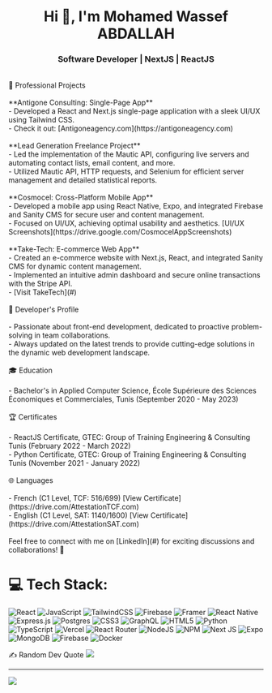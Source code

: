 <h1 align="center">Hi 👋, I'm Mohamed Wassef ABDALLAH</h1>
<h3 align="center">Software Developer | NextJS | ReactJS</h3
👋 Hey there! I'm Wassef Abdallah, a passionate web developer from with a focus on front-end technologies and I thrive on constant skill evolution to craft exceptional interfaces.<br><br> 💼 Professional Projects<br><br>**Antigone Consulting: Single-Page App**<br>- Developed a React and Next.js single-page application with a sleek UI/UX using Tailwind CSS.<br>- Check it out: [Antigoneagency.com](https://antigoneagency.com)<br><br>**Lead Generation Freelance Project**<br>- Led the implementation of the Mautic API, configuring live servers and automating contact lists, email content, and more.<br>- Utilized Mautic API, HTTP requests, and Selenium for efficient server management and detailed statistical reports.<br><br>**Cosmocel: Cross-Platform Mobile App**<br>- Developed a mobile app using React Native, Expo, and integrated Firebase and Sanity CMS for secure user and content management.<br>- Focused on UI/UX, achieving optimal usability and aesthetics. [UI/UX Screenshots](https://drive.google.com/CosmocelAppScreenshots)<br><br>**Take-Tech: E-commerce Web App**<br>- Created an e-commerce website with Next.js, React, and integrated Sanity CMS for dynamic content management.<br>- Implemented an intuitive admin dashboard and secure online transactions with the Stripe API.<br>- [Visit TakeTech](#)<br><br> 🚀 Developer's Profile<br><br>- Passionate about front-end development, dedicated to proactive problem-solving in team collaborations.<br>- Always updated on the latest trends to provide cutting-edge solutions in the dynamic web development landscape.<br><br> 🎓 Education<br><br>- Bachelor's in Applied Computer Science, École Supérieure des Sciences Économiques et Commerciales, Tunis (September 2020 - May 2023)<br><br> 🏆 Certificates<br><br>- ReactJS Certificate, GTEC: Group of Training Engineering & Consulting Tunis (February 2022 - March 2022)<br>- Python Certificate, GTEC: Group of Training Engineering & Consulting Tunis (November 2021 - January 2022)<br><br> 🌐 Languages<br><br>- French (C1 Level, TCF: 516/699) [View Certificate](https://drive.com/AttestationTCF.com)<br>- English (C1 Level, SAT: 1140/1600) [View Certificate](https://drive.com/AttestationSAT.com)<br><br>Feel free to connect with me on [LinkedIn](#) for exciting discussions and collaborations! 🚀<br>


# 💻 Tech Stack:
![React](https://img.shields.io/badge/react-%2320232a.svg?style=for-the-badge&logo=react&logoColor=%2361DAFB) ![JavaScript](https://img.shields.io/badge/javascript-%23323330.svg?style=for-the-badge&logo=javascript&logoColor=%23F7DF1E) ![TailwindCSS](https://img.shields.io/badge/tailwindcss-%2338B2AC.svg?style=for-the-badge&logo=tailwind-css&logoColor=white) ![Firebase](https://img.shields.io/badge/firebase-%23039BE5.svg?style=for-the-badge&logo=firebase) ![Framer](https://img.shields.io/badge/Framer-black?style=for-the-badge&logo=framer&logoColor=blue) ![React Native](https://img.shields.io/badge/react_native-%2320232a.svg?style=for-the-badge&logo=react&logoColor=%2361DAFB) ![Express.js](https://img.shields.io/badge/express.js-%23404d59.svg?style=for-the-badge&logo=express&logoColor=%2361DAFB) ![Postgres](https://img.shields.io/badge/postgres-%23316192.svg?style=for-the-badge&logo=postgresql&logoColor=white) ![CSS3](https://img.shields.io/badge/css3-%231572B6.svg?style=for-the-badge&logo=css3&logoColor=white) ![GraphQL](https://img.shields.io/badge/-GraphQL-E10098?style=for-the-badge&logo=graphql&logoColor=white) ![HTML5](https://img.shields.io/badge/html5-%23E34F26.svg?style=for-the-badge&logo=html5&logoColor=white) ![Python](https://img.shields.io/badge/python-3670A0?style=for-the-badge&logo=python&logoColor=ffdd54) ![TypeScript](https://img.shields.io/badge/typescript-%23007ACC.svg?style=for-the-badge&logo=typescript&logoColor=white) ![Vercel](https://img.shields.io/badge/vercel-%23000000.svg?style=for-the-badge&logo=vercel&logoColor=white) ![React Router](https://img.shields.io/badge/React_Router-CA4245?style=for-the-badge&logo=react-router&logoColor=white) ![NodeJS](https://img.shields.io/badge/node.js-6DA55F?style=for-the-badge&logo=node.js&logoColor=white) ![NPM](https://img.shields.io/badge/NPM-%23CB3837.svg?style=for-the-badge&logo=npm&logoColor=white) ![Next JS](https://img.shields.io/badge/Next-black?style=for-the-badge&logo=next.js&logoColor=white) ![Expo](https://img.shields.io/badge/expo-1C1E24?style=for-the-badge&logo=expo&logoColor=#D04A37) ![MongoDB](https://img.shields.io/badge/MongoDB-%234ea94b.svg?style=for-the-badge&logo=mongodb&logoColor=white) ![Firebase](https://img.shields.io/badge/Firebase-039BE5?style=for-the-badge&logo=Firebase&logoColor=white) ![Docker](https://img.shields.io/badge/docker-%230db7ed.svg?style=for-the-badge&logo=docker&logoColor=white)


 ✍️ Random Dev Quote
![](https://quotes-github-readme.vercel.app/api?type=horizontal&theme=dark)

---
[![](https://visitcount.itsvg.in/api?id=Wassefabdallah&icon=0&color=0)](https://visitcount.itsvg.in)

<!-- Proudly created with GPRM ( https://gprm.itsvg.in ) -->
